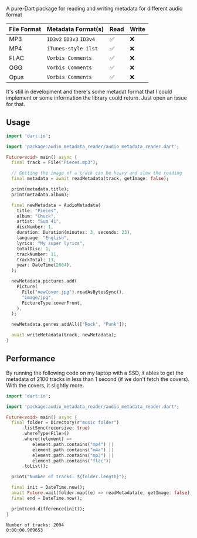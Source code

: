 A pure-Dart package for reading and writing metadata for different audio format

| File Format | Metadata Format(s)      | Read | Write |
| ----------- | ----------------------- | ---- | ----- |
| MP3         | `ID3v2` `ID3v3` `ID3v4` | ✅   | ❌    |
| MP4         | `iTunes-style ilst`     | ✅   | ❌    |
| FLAC        | `Vorbis Comments`       | ✅   | ❌    |
| OGG         | `Vorbis Comments`       | ✅   | ❌    |
| Opus        | `Vorbis Comments`       | ✅   | ❌    |

It's still in development and there's some metadat format that I could implement or some information the library could return. Just open an issue for that.

## Usage

```dart
import 'dart:io';

import 'package:audio_metadata_reader/audio_metadata_reader.dart';

Future<void> main() async {
  final track = File("Pieces.mp3");

  // Getting the image of a track can be heavy and slow the reading
  final metadata = await readMetadata(track, getImage: false);

  print(metadata.title);
  print(metadata.album);

  final newMetadata = AudioMetadata(
    title: "Pieces",
    album: "Chuck",
    artist: "Sum 41",
    discNumber: 1,
    duration: Duration(minutes: 3, seconds: 23),
    language: "English",
    lyrics: "My super lyrics",
    totalDisc: 1,
    trackNumber: 11,
    trackTotal: 13,
    year: DateTime(2004),
  );

  newMetadata.pictures.add(
    Picture(
      File("newCover.jpg").readAsBytesSync(),
      "image/jpg",
      PictureType.coverFront,
    ),
  );

  newMetadata.genres.addAll(["Rock", "Punk"]);

  await writeMetadata(track, newMetadata);
}
```

## Performance

By running the following code on my laptop with a SSD, it ables to get the metadata of 2100 tracks in less than 1 second (if we don't fetch the covers). With the covers, it slightly more.

```dart
import 'dart:io';

import 'package:audio_metadata_reader/audio_metadata_reader.dart';

Future<void> main() async {
  final folder = Directory(r"music folder")
      .listSync(recursive: true)
      .whereType<File>()
      .where((element) =>
          element.path.contains("mp4") ||
          element.path.contains("m4a") ||
          element.path.contains("mp3") ||
          element.path.contains("flac"))
      .toList();

  print("Number of tracks: ${folder.length}");

  final init = DateTime.now();
  await Future.wait(folder.map((e) => readMetadata(e, getImage: false)));
  final end = DateTime.now();

  print(end.difference(init));
}
```

```
Number of tracks: 2094
0:00:00.969653
```
